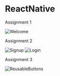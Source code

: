 # ReactNative
Assignment 1

![Welcome](https://github.com/b2editsun/ReactNative/assets/138751676/9c5e3d1f-e897-4c36-a68b-7b7a0b7c2c36)

Assignment 2

![Signup](https://github.com/b2editsun/ReactNative/assets/138751676/0ebbd80d-7ebe-495a-a344-efc9c9e54d44)
![Login](https://github.com/b2editsun/ReactNative/assets/138751676/74b6446e-1495-40ee-b51e-809bbf60be41)

Assignment 3

![ReusableButtons](https://github.com/b2editsun/ReactNative/assets/138751676/2322309b-9cdd-4af5-b4c1-81647f142608)




